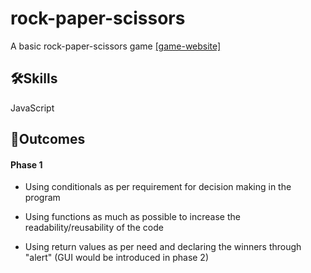 # rock-paper-scissors
A basic rock-paper-scissors game
[[game-website]](https://mathdebate09.github.io/rock-paper-scissors/)

## 🛠Skills 
JavaScript

## 💭Outcomes

#### Phase 1
- Using conditionals as per requirement for decision making in the program

- Using functions as much as possible to increase the readability/reusability of the code

- Using return values as per need and declaring the winners through "alert" (GUI would be introduced in phase 2)